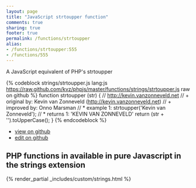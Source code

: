 ```yaml
---
layout: page
title: "JavaScript strtoupper function"
comments: true
sharing: true
footer: true
permalink: /functions/strtoupper
alias:
- /functions/strtoupper:555
- /functions/555
---
```

<!-- Generated by Rakefile:build -->
A JavaScript equivalent of PHP's strtoupper

{% codeblock strings/strtoupper.js lang:js https://raw.github.com/kvz/phpjs/master/functions/strings/strtoupper.js raw on github %}
function strtoupper (str) {
    // http://kevin.vanzonneveld.net
    // +   original by: Kevin van Zonneveld (http://kevin.vanzonneveld.net)
    // +   improved by: Onno Marsman
    // *     example 1: strtoupper('Kevin van Zonneveld');
    // *     returns 1: 'KEVIN VAN ZONNEVELD'
    return (str + '').toUpperCase();
}
{% endcodeblock %}

 - [view on github](https://github.com/kvz/phpjs/blob/master/functions/strings/strtoupper.js)
 - [edit on github](https://github.com/kvz/phpjs/edit/master/functions/strings/strtoupper.js)

## PHP functions in available in pure Javascript in the strings extension
{% render_partial _includes/custom/strings.html %}

